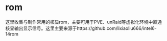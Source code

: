 # rom
这里收集与制作常用的核显rom，主要可用于PVE、unRaid等虚拟化环境中直通核显输出显示信号。这里主要来源于https://github.com/lixiaoliu666/intel6-14rom
